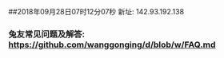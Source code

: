 ##2018年09月28日07时12分07秒 新址: 142.93.192.138
### 兔友常见问题及解答: https://github.com/wanggonging/d/blob/w/FAQ.md
